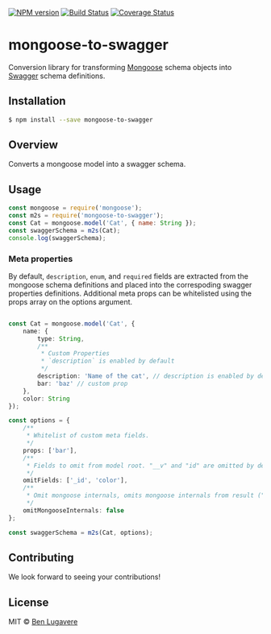 [![NPM version][npm-image]][npm-url]
[![Build Status][travis-image]][travis-url]
[![Coverage Status][coveralls-image]][coveralls-url]

# mongoose-to-swagger 

Conversion library for transforming [Mongoose](http://mongoosejs.com/) schema objects into [Swagger](http://swagger.io) schema definitions.

## Installation

```sh
$ npm install --save mongoose-to-swagger
```

## Overview

Converts a mongoose model into a swagger schema.

## Usage

```js
const mongoose = require('mongoose');
const m2s = require('mongoose-to-swagger');
const Cat = mongoose.model('Cat', { name: String });
const swaggerSchema = m2s(Cat);
console.log(swaggerSchema);
```

### Meta properties

By default, `description`, `enum`, and `required` fields are extracted from the mongoose schema definitions and placed into the correspoding swagger properties definitions. Additional meta props can be whitelisted using the props array on the options argument.

```ts

const Cat = mongoose.model('Cat', { 
    name: {
        type: String,
        /**
         * Custom Properties
         * `description` is enabled by default
         */
        description: 'Name of the cat', // description is enabled by default
        bar: 'baz' // custom prop
    },
    color: String
});

const options = { 
    /**
     * Whitelist of custom meta fields.
     */
    props: ['bar'],
    /**
     * Fields to omit from model root. "__v" and "id" are omitted by default with omitMongooseInternals (default: true)
     */
    omitFields: ['_id', 'color'], 
    /**
     * Omit mongoose internals, omits mongoose internals from result ("__v", "id" - mongoose version field and virtual id field) (default: true)
     */
    omitMongooseInternals: false
};

const swaggerSchema = m2s(Cat, options);

```



## Contributing
We look forward to seeing your contributions!


## License

MIT © [Ben Lugavere](http://benlugavere.com/)

[npm-image]: https://badge.fury.io/js/mongoose-to-swagger.svg
[npm-url]: https://npmjs.org/package/mongoose-to-swagger
[travis-image]: https://travis-ci.org/giddyinc/mongoose-to-swagger.svg?branch=master
[travis-url]: https://travis-ci.org/giddyinc/mongoose-to-swagger
[coveralls-image]: https://coveralls.io/repos/giddyinc/mongoose-to-swagger/badge.svg?branch=master
[coveralls-url]: https://coveralls.io/r/giddyinc/mongoose-to-swagger?branch=master
